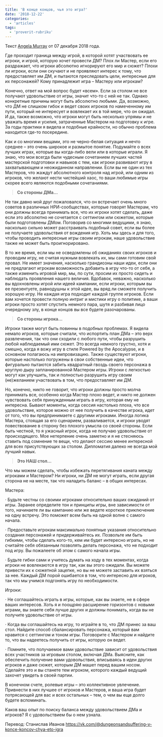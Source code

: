 ```yaml
---
title: 'В конце концов, чья это игра?'
date: '2018-12-22'
categories:
  - 'articles'
tags:
  - 'proverit-rubriku'
---
```


Текст [Angela Murray](https://vk.com/away.php?to=https://gnomestew.com/author/orikes/&cc_key=) от 07 декабря 2018 года.

Где проходит граница между игрой, в которой хотят участвовать ее игроки, и игрой, которую хочет провести ДМ? Плох ли Мастер, если его раздражает, что игроки абсолютно игнорируют его мир и сюжет? Плохи ли игроки, если они скучают и не проявляют интерес к тому, что предоставляет им ДМ, и пытаются преследовать цели, интересные для их персонажей? Кому принадлежит игра – Мастеру или игрокам?

Конечно, ответ на мой вопрос будет «всем». Если за столом не все получают удовольствие от игры, значит что-то с ней не так. Однако конкретные причины могут быть абсолютно любыми. Да, возможно, что ДМ не слишком гибок и ведет своих игроков по намеченному им пути, который не интересует и вовлекает их в той мере, что он ожидал. И да, также возможно, что игроки могут быть несколько упрямы и не уважать время и усилия, затраченные Мастером на подготовку к игре. За годы практики я видела и подобные крайности, но обычно проблема находится где-то посередине.

Как и со многими вещами, это не черно-белая ситуация и нечто среднее – это очень широкое и размытое понятие. Подумайте о всех лучших играх, которые вы когда-либо вели или в которые играли. Я знаю, что мои всегда были чудесным сочетанием лучших частей мастерской подготовки и навыков с тем, как игроки развивают игру в захватывающем и неожиданном направлении. Если вы не один из тех Мастеров, что жаждут абсолютного контроля над игрой, или одним из игроков, что желают нести чистейший хаос, то ваши любимые игры скорее всего являются подобными сочетаниями.

> **Со стороны ДМа…**

Не так давно мой друг пожаловался, что он встречает очень много советов в различных НРИ-сообществах, которые говорят Мастерам, что они должны всегда принимать все, что их игроки хотят сделать, даже если это абсолютно не сочетается с сеттингом или сюжетом, которые были подготовлены ДМом. Поговорив со многими ведущими, я знаю, насколько сильно может расстраивать подобный совет, если вы более не получаете удовольствия от вождения игр. Хоть мы здесь и для того, чтобы проводить интересные игры своим игрокам, наше удовольствие также не может быть проигнорировано.

В то же время, если мы не осведомлены об ожиданиях своих игроков и проводим игру, не считая нужным вовлекать их, мы сами готовим свой провал. Не имеет значения, насколько грандиозны наши идеи, если они не предлагают игрокам возможность добавить в игру что-то от себя, а также изменить игровой мир, мы, по сути, просим их просто сидеть и наблюдать проявления нашего величия. Вдобавок, неважно, насколько вы вдохновлены игрой или идеей кампании, если игроки, которым вы ее презентуете, равнодушны к этой идее, вы вряд ли сможете получить хорошую игру. Не каждая игра подходит каждой группе игроков. Если вам хочется провести полную интриг и мистики игру о политике, а ваши игроки просто хотят спустить немного пара, шутя и разбивая лицо очередному злу, в конце концов вы все будете разочарованы.

> **Со стороны игрока…**

Игроки также могут быть повинны в подобных проблемах. Я видела немало игроков, которые считали, что испортить план ДМа – это верх развлечения, так что они сходили с любого пути, чтобы разрушить любой наблюдаемый ими сюжет. Это всегда немного грустно, хотя и смешно, когда я вожу игру в стиле Powered by the Apocalypse, и в основном полагаюсь на импровизацию. Также существуют игроки, которые настолько погружены в свои собственные идеи, что фигурально пытаются забить квадратный гвоздь своего персонажа в круглую дыру запланированной Мастером игры. Игроки с легкостью могут как улучшить, так и полностью разрушить игру своим (не)желанием участвовать в том, что предоставляет им ДМ.

Но, конечно, никто не говорит, что игроки должны просто молча принимать все, особенно когда Мастер плохо ведет, и никто не должен чувствовать себя принужденным играть в игру, которая ему не интересна. Бывают моменты, когда сессия настолько плоха, что все удовольствие, которое можно от нее получить в качестве игрока, идет от того, что вы предпринимаете с другими игроками. Иногда логика Мастера, стоящая за его сценарием, разваливается, и игроки уводят повествование в сторону без плохого умысла со своей стороны. Если быть честной, то я ужасный игрок, когда не получаю удовольствие от происходящего. Мое нетерпение очень заметно и я не стесняюсь ставить под сомнение те вещи, что делают сессию менее интересной для всех присутствующих за столом. Дипломатия далеко не всегда мой лучший навык.

> **Это НАШ стол…**

Что мы можем сделать, чтобы избежать перетягивания каната между игроками и Мастером? Ни игроки, ни ДМ не могут играть, если другая сторона не на месте, так что наладить баланс – в общих интересах.

Мастера:

· Будьте честны со своими игроками относительно ваших ожиданий от игры. Заранее определите тон и принципы игры, вне зависимости от того, начинаете ли вы кампанию или же ведете короткое приключение на одну встречу. Это поможет всем быть на одной волне с самого начала.

· Предоставьте игрокам максимально понятные указания относительно создания персонажей и придерживайтесь их. Позвольте им быть гибкими, чтобы сделать кого-то, кем им будет интересно играть, но не считайте себя обязанным позволять делать персонажа, что не подходит под игру. Вы пожалеете об этом с самого начала игры.

· Будьте гибки сами и учитесь думать на ходу в тех моментах, когда игроки не вовлекаются в игру так, как вы этого ожидали. Вы можете привести их к сюжетной зацепке, но вы не можете заставить их взяться за нее. Каждый ДМ порой ошибается в том, что интересно для игроков, так что мы учимся подгонять игру по необходимости.

Игроки:

· Не соглашайтесь играть в игры, которые, как вы знаете, не в сфере ваших интересов. Хоть я и поощряю расширение горизонтов с новыми играми, вы знаете себя лучше других и должны понимать, когда вы не получите удовольствие от игры.

· Когда вы соглашайтесь на игру, то играйте в то, что ДМ принес за ваш стол. Найдите способ сбалансировать персонажа, который вам нравится с сеттингом и тоном игры. Поговорите с Мастером и найдите то, что вы надеетесь получить от игры, которую он ведет.

· Помните, что получаемое вами удовольствие зависит от удовольствия всех участников за игровым столом, включая ДМа. Выясните, как обеспечить получение вами удовольствия, вписываясь в идеи других игроков и даже сюжет, которым ДМ машет перед вашим носом. Сделайте это и вы станете тем игроком, которого каждый ведущий захочет увидеть в своей партии.

В конечном счете, ролевые игры – это коллективное увлечение. Привнести в них лучшее от игроков и Мастеров, и ваша игра будет потрясающей для вас и всех остальных – тем, о чем вы еще долго будете вспоминать.

Каков ваш опыт по поиску баланса между удовольствием ДМа и игроков? Я с удовольствием бы о нем узнала.

Перевод: Станислав Иванов https://vk.com/@dungeonsandsuffering-v-konce-koncov-chya-eto-igra
